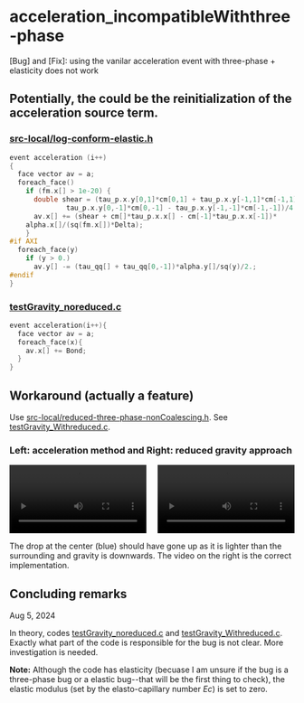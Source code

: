 # acceleration_incompatibleWiththree-phase
 [Bug] and [Fix]: using the vanilar acceleration event with three-phase + elasticity does not work



## Potentially, the could be the reinitialization of the acceleration source term. 

### [src-local/log-conform-elastic.h](src-local/log-conform-elastic.h)

```c
event acceleration (i++)
{
  face vector av = a;
  foreach_face()
    if (fm.x[] > 1e-20) {
      double shear = (tau_p.x.y[0,1]*cm[0,1] + tau_p.x.y[-1,1]*cm[-1,1] -
		      tau_p.x.y[0,-1]*cm[0,-1] - tau_p.x.y[-1,-1]*cm[-1,-1])/4.;
      av.x[] += (shear + cm[]*tau_p.x.x[] - cm[-1]*tau_p.x.x[-1])*
	alpha.x[]/(sq(fm.x[])*Delta);
    }
#if AXI
  foreach_face(y)
    if (y > 0.)
      av.y[] -= (tau_qq[] + tau_qq[0,-1])*alpha.y[]/sq(y)/2.;
#endif
}
```

### [testGravity_noreduced.c](testGravity_noreduced.c)

```c
event acceleration(i++){
  face vector av = a;
  foreach_face(x){
    av.x[] += Bond;
  }
}
```

## Workaround (actually a feature)

Use [src-local/reduced-three-phase-nonCoalescing.h](src-local/reduced-three-phase-nonCoalescing.h). See [testGravity_Withreduced.c](testGravity_Withreduced.c).


### Left: acceleration method and Right: reduced gravity approach

<div style="display: flex; justify-content: space-between;">
  <div style="flex: 1; margin-right: 10px;">
    <video width="100%" controls>
      <source src="Video_Noreduced.mp4" type="video/mp4">
      Your browser does not support the video tag.
    </video>
  </div>
  <div style="flex: 1; margin-left: 10px;">
    <video width="100%" controls>
      <source src="Video_Withreduced.mp4" type="video/mp4">
      Your browser does not support the video tag.
    </video>
  </div>
</div>

The drop at the center (blue) should have gone up as it is lighter than the surrounding and gravity is downwards. The video on the right is the correct implementation.

## Concluding remarks

Aug 5, 2024

In theory, codes [testGravity_noreduced.c](testGravity_noreduced.c) and [testGravity_Withreduced.c](testGravity_Withreduced.c). Exactly what part of the code is responsible for the bug is not clear. More investigation is needed.

**Note:** Although the code has elasticity (becuase I am unsure if the bug is a three-phase bug or a elastic bug--that will be the first thing to check), the elastic modulus (set by the elasto-capillary number $Ec$) is set to zero.